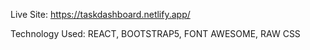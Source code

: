 Live Site: https://taskdashboard.netlify.app/

Technology Used: REACT, BOOTSTRAP5, FONT AWESOME, RAW CSS
